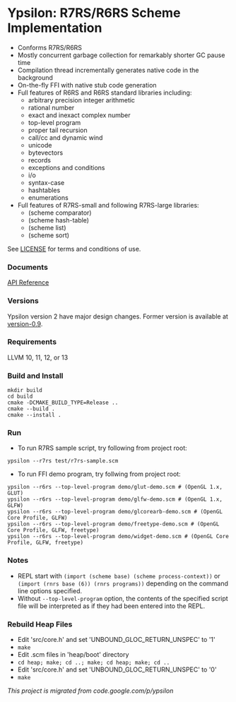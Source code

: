# Ypsilon: R7RS/R6RS Scheme Implementation

* Conforms R7RS/R6RS
* Mostly concurrent garbage collection for remarkably shorter GC pause time
* Compilation thread incrementally generates native code in the background
* On-the-fly FFI with native stub code generation
* Full features of R6RS and R6RS standard libraries including:
  * arbitrary precision integer arithmetic
  * rational number
  * exact and inexact complex number
  * top-level program
  * proper tail recursion
  * call/cc and dynamic wind
  * unicode
  * bytevectors
  * records
  * exceptions and conditions
  * i/o
  * syntax-case
  * hashtables
  * enumerations
* Full features of R7RS-small and following R7RS-large libraries:
  *  (scheme comparator)
  *  (scheme hash-table)
  *  (scheme list)
  *  (scheme sort)

See [LICENSE](https://github.com/fujita-y/ypsilon/blob/master/LICENSE) for terms and conditions of use.

### Documents

[API Reference](https://fujita-y.github.io/ypsilon-api/)

### Versions

Ypsilon version 2 have major design changes. Former version is available at [version-0.9](https://github.com/fujita-y/ypsilon/tree/version-0.9).

### Requirements

LLVM 10, 11, 12, or 13

### Build and Install

```
mkdir build
cd build
cmake -DCMAKE_BUILD_TYPE=Release ..
cmake --build .
cmake --install .
```

### Run

* To run R7RS sample script, try following from project root:
```
ypsilon --r7rs test/r7rs-sample.scm
```

* To run FFI demo program, try follwing from project root:
```
ypsilon --r6rs --top-level-program demo/glut-demo.scm # (OpenGL 1.x, GLUT)
ypsilon --r6rs --top-level-program demo/glfw-demo.scm # (OpenGL 1.x, GLFW)
ypsilon --r6rs --top-level-program demo/glcorearb-demo.scm # (OpenGL Core Profile, GLFW)
ypsilon --r6rs --top-level-program demo/freetype-demo.scm # (OpenGL Core Profile, GLFW, freetype)
ypsilon --r6rs --top-level-program demo/widget-demo.scm # (OpenGL Core Profile, GLFW, freetype)
```

### Notes

* REPL start with ```(import (scheme base) (scheme process-context))``` or ```(import (rnrs base (6)) (rnrs programs))``` depending on the command line options specified.
* Without ```--top-level-program``` option, the contents of the specified script file will be interpreted as if they had been entered into the REPL.

### Rebuild Heap Files

* Edit 'src/core.h' and set 'UNBOUND_GLOC_RETURN_UNSPEC' to '1'
* ```make```
* Edit .scm files in 'heap/boot' directory
* ```cd heap; make; cd ..; make; cd heap; make; cd ..```
* Edit 'src/core.h' and set 'UNBOUND_GLOC_RETURN_UNSPEC' to '0'
* ```make```


*This project is migrated from code.google.com/p/ypsilon*
